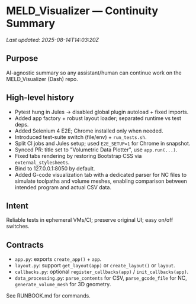 # MELD_Visualizer — Continuity Summary
_Last updated: 2025-08-14T14:03:20Z_

## Purpose
AI-agnostic summary so any assistant/human can continue work on the MELD_Visualizer (Dash) repo.

## High-level history
- Pytest hung in Jules → disabled global plugin autoload + fixed imports.
- Added app factory + robust layout loader; separated runtime vs test deps.
- Added Selenium 4 E2E; Chrome installed only when needed.
- Introduced test-suite switch (file/env) + `run_tests.sh`.
- Split CI jobs and Jules setup; used `E2E_SETUP=1` for Chrome in snapshot.
- Synced PR: title set to "Volumetric Data Plotter", use `app.run(...)`.
- Fixed tabs rendering by restoring Bootstrap CSS via `external_stylesheets`.
- Bind to 127.0.0.1:8050 by default.
- Added G-code visualization tab with a dedicated parser for NC files to simulate toolpaths and volume meshes, enabling comparison between intended program and actual CSV data.

## Intent
Reliable tests in ephemeral VMs/CI; preserve original UI; easy on/off switches.

## Contracts
- `app.py`: exports `create_app()` + `app`.
- `layout.py`: support `get_layout(app)` or `create_layout()` or `layout`.
- `callbacks.py`: optional `register_callbacks(app)` / `init_callbacks(app)`.
- `data_processing.py`: `parse_contents` for CSV, `parse_gcode_file` for NC, `generate_volume_mesh` for 3D geometry.

See RUNBOOK.md for commands.